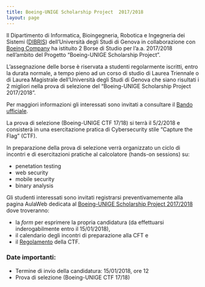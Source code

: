 ```yaml
---
title: Boeing-UNIGE Scholarship Project  2017/2018
layout: page
---
```


Il Dipartimento di Informatica, Bioingegneria, Robotica e Ingegneria dei Sistemi ([DIBRIS](http://www.dibris.unige.it)) dell’Università degli Studi di Genova in collaborazione con [Boeing Company](http://www.boeing.com/) ha istituito 2 Borse di Studio per l’a.a. 2017/2018 nell’ambito del Progetto “Boeing-UNIGE Scholarship Project”. 

L’assegnazione delle borse è riservata a studenti regolarmente iscritti, entro la durata normale, a tempo pieno ad un corso di studio di Laurea Triennale o di Laurea Magistrale dell’Università degli Studi di Genova che siano risultati i 2 migliori nella prova di selezione del “Boeing-UNIGE Scholarship Project 2017/2018”.

Per maggiori informazioni gli interessati sono invitati a consultare il [Bando ufficiale](bando-boeing-ctf.pdf).

La prova di selezione (Boeing-UNIGE CTF 17/18) si terrà il 5/2/2018 e consisterà in una esercitazione pratica di Cybersecurity stile “Capture the Flag” (CTF).

In preparazione della prova di selezione verrà organizzato un ciclo di incontri e di esercitazioni pratiche al calcolatore (hands-on sessions) su:
* penetation testing
* web security
* mobile security
* binary analysis

Gli studenti interessati sono invitati registrarsi preventivamemente alla pagina AulaWeb dedicata al [Boeing-UNIGE Scholarship Project 2017/2018](https://dibris.aulaweb.unige.it/mod/reservation/view.php?id=33092) dove troveranno:

* la *form* per esprimere la propria candidatura (da effettuarsi inderogabilmente entro il 15/01/2018),
* il calendario degli incontri di preparazione alla CFT e
* il [Regolamento](regolamento.md) della CTF.

### Date importanti:

* Termine di invio della candidatura: 15/01/2018, ore 12
* Prova di selezione (Boeing-UNIGE CTF 17/18)
